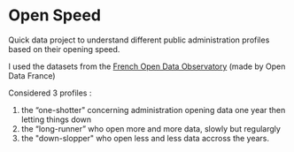 # Open Speed
Quick data project to understand different public administration profiles based on their opening speed. 

I used the datasets from the [French Open Data Observatory](https://www.data.gouv.fr/fr/organizations/association-opendatafrance/#/datasets) (made by Open Data France)

Considered 3 profiles :

1. the “one-shotter" concerning administration opening data one year then letting things down
2. the “long-runner” who open more and more data, slowly but regulargly
3. the "down-slopper" who open less and less data accross the years.

   

